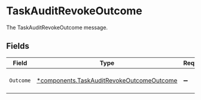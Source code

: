 # TaskAuditRevokeOutcome

The TaskAuditRevokeOutcome message.


## Fields

| Field                                                                                                 | Type                                                                                                  | Required                                                                                              | Description                                                                                           |
| ----------------------------------------------------------------------------------------------------- | ----------------------------------------------------------------------------------------------------- | ----------------------------------------------------------------------------------------------------- | ----------------------------------------------------------------------------------------------------- |
| `Outcome`                                                                                             | [*components.TaskAuditRevokeOutcomeOutcome](../../models/components/taskauditrevokeoutcomeoutcome.md) | :heavy_minus_sign:                                                                                    | The outcome field.                                                                                    |